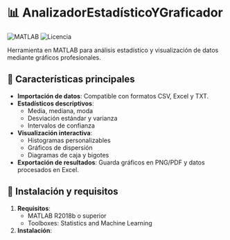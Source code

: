 # 📊 AnalizadorEstadísticoYGraficador

![MATLAB](https://img.shields.io/badge/MATLAB-R2023a-blue.svg) ![Licencia](https://img.shields.io/badge/Licencia-MIT-green.svg)

Herramienta en MATLAB para análisis estadístico y visualización de datos mediante gráficos profesionales.

## 🌟 Características principales
- **Importación de datos**: Compatible con formatos CSV, Excel y TXT.
- **Estadísticos descriptivos**:
  - Media, mediana, moda
  - Desviación estándar y varianza
  - Intervalos de confianza
- **Visualización interactiva**:
  - Histogramas personalizables
  - Gráficos de dispersión
  - Diagramas de caja y bigotes
- **Exportación de resultados**: Guarda gráficos en PNG/PDF y datos procesados en Excel.

## 🚀 Instalación y requisitos
1. **Requisitos**:
   - MATLAB R2018b o superior
   - Toolboxes: Statistics and Machine Learning
2. **Instalación**: